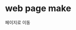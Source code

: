 # web page make

<a herf="https://iotgitstudy.github.io/webPage/index.html" target="_blank">페이지로 이동</a>